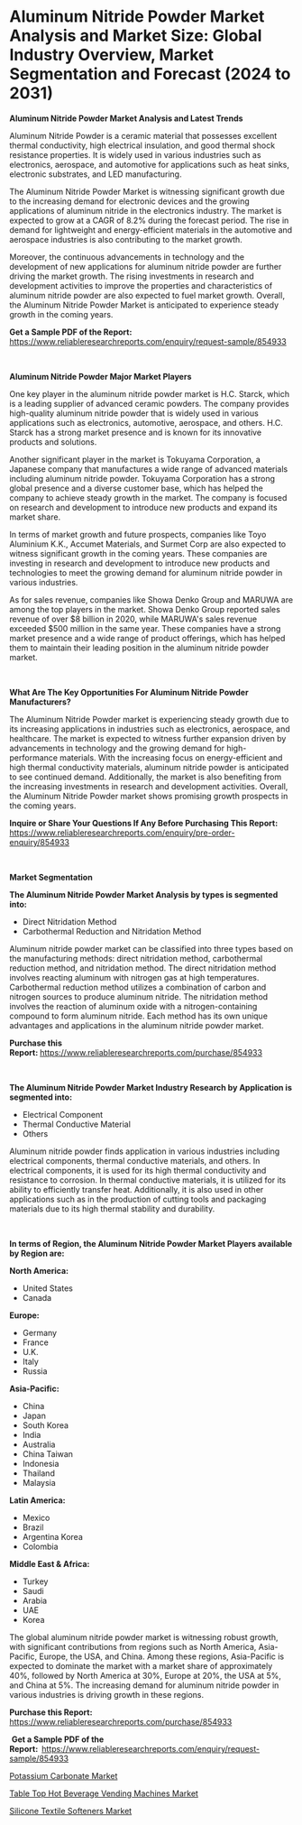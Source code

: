 <p><h1>Aluminum Nitride Powder Market Analysis and Market Size: Global Industry Overview, Market Segmentation and Forecast (2024 to 2031)</h1></p><p><strong>Aluminum Nitride Powder Market Analysis and Latest Trends</strong></p>
<p><p>Aluminum Nitride Powder is a ceramic material that possesses excellent thermal conductivity, high electrical insulation, and good thermal shock resistance properties. It is widely used in various industries such as electronics, aerospace, and automotive for applications such as heat sinks, electronic substrates, and LED manufacturing.</p><p>The Aluminum Nitride Powder Market is witnessing significant growth due to the increasing demand for electronic devices and the growing applications of aluminum nitride in the electronics industry. The market is expected to grow at a CAGR of 8.2% during the forecast period. The rise in demand for lightweight and energy-efficient materials in the automotive and aerospace industries is also contributing to the market growth.</p><p>Moreover, the continuous advancements in technology and the development of new applications for aluminum nitride powder are further driving the market growth. The rising investments in research and development activities to improve the properties and characteristics of aluminum nitride powder are also expected to fuel market growth. Overall, the Aluminum Nitride Powder Market is anticipated to experience steady growth in the coming years.</p></p>
<p><strong>Get a Sample PDF of the Report:&nbsp;</strong> <a href="https://www.reliableresearchreports.com/enquiry/request-sample/854933">https://www.reliableresearchreports.com/enquiry/request-sample/854933</a></p>
<p>&nbsp;</p>
<p><strong>Aluminum Nitride Powder Major Market Players</strong></p>
<p><p>One key player in the aluminum nitride powder market is H.C. Starck, which is a leading supplier of advanced ceramic powders. The company provides high-quality aluminum nitride powder that is widely used in various applications such as electronics, automotive, aerospace, and others. H.C. Starck has a strong market presence and is known for its innovative products and solutions.</p><p>Another significant player in the market is Tokuyama Corporation, a Japanese company that manufactures a wide range of advanced materials including aluminum nitride powder. Tokuyama Corporation has a strong global presence and a diverse customer base, which has helped the company to achieve steady growth in the market. The company is focused on research and development to introduce new products and expand its market share.</p><p>In terms of market growth and future prospects, companies like Toyo Aluminium K.K., Accumet Materials, and Surmet Corp are also expected to witness significant growth in the coming years. These companies are investing in research and development to introduce new products and technologies to meet the growing demand for aluminum nitride powder in various industries.</p><p>As for sales revenue, companies like Showa Denko Group and MARUWA are among the top players in the market. Showa Denko Group reported sales revenue of over $8 billion in 2020, while MARUWA's sales revenue exceeded $500 million in the same year. These companies have a strong market presence and a wide range of product offerings, which has helped them to maintain their leading position in the aluminum nitride powder market.</p></p>
<p>&nbsp;</p>
<p><strong>What Are The Key Opportunities For Aluminum Nitride Powder Manufacturers?</strong></p>
<p><p>The Aluminum Nitride Powder market is experiencing steady growth due to its increasing applications in industries such as electronics, aerospace, and healthcare. The market is expected to witness further expansion driven by advancements in technology and the growing demand for high-performance materials. With the increasing focus on energy-efficient and high thermal conductivity materials, aluminum nitride powder is anticipated to see continued demand. Additionally, the market is also benefiting from the increasing investments in research and development activities. Overall, the Aluminum Nitride Powder market shows promising growth prospects in the coming years.</p></p>
<p><strong>Inquire or Share Your Questions If Any Before Purchasing This Report:</strong> <a href="https://www.reliableresearchreports.com/enquiry/pre-order-enquiry/854933">https://www.reliableresearchreports.com/enquiry/pre-order-enquiry/854933</a></p>
<p>&nbsp;</p>
<p><strong>Market Segmentation</strong></p>
<p><strong>The Aluminum Nitride Powder Market Analysis by types is segmented into:</strong></p>
<p><ul><li>Direct Nitridation Method</li><li>Carbothermal Reduction and Nitridation Method</li></ul></p>
<p><p>Aluminum nitride powder market can be classified into three types based on the manufacturing methods: direct nitridation method, carbothermal reduction method, and nitridation method. The direct nitridation method involves reacting aluminum with nitrogen gas at high temperatures. Carbothermal reduction method utilizes a combination of carbon and nitrogen sources to produce aluminum nitride. The nitridation method involves the reaction of aluminum oxide with a nitrogen-containing compound to form aluminum nitride. Each method has its own unique advantages and applications in the aluminum nitride powder market.</p></p>
<p><strong>Purchase this Report:&nbsp;</strong><a href="https://www.reliableresearchreports.com/purchase/854933">https://www.reliableresearchreports.com/purchase/854933</a></p>
<p>&nbsp;</p>
<p><strong>The Aluminum Nitride Powder Market Industry Research by Application is segmented into:</strong></p>
<p><ul><li>Electrical Component</li><li>Thermal Conductive Material</li><li>Others</li></ul></p>
<p><p>Aluminum nitride powder finds application in various industries including electrical components, thermal conductive materials, and others. In electrical components, it is used for its high thermal conductivity and resistance to corrosion. In thermal conductive materials, it is utilized for its ability to efficiently transfer heat. Additionally, it is also used in other applications such as in the production of cutting tools and packaging materials due to its high thermal stability and durability.</p></p>
<p>&nbsp;</p>
<p><strong>In terms of Region, the Aluminum Nitride Powder Market Players available by Region are:</strong></p>
<p>
    <p> <strong> North America: </strong>
        <ul>
            <li>United States</li>
            <li>Canada</li>
        </ul>
        </p> 
    <p> <strong> Europe: </strong>
        <ul>
            <li>Germany</li>
            <li>France</li>
            <li>U.K.</li>
            <li>Italy</li>
            <li>Russia</li>
        </ul>
        </p> 
    <p> <strong> Asia-Pacific: </strong>
        <ul>
            <li>China</li>
            <li>Japan</li>
            <li>South Korea</li>
            <li>India</li>
            <li>Australia</li>
            <li>China Taiwan</li>
            <li>Indonesia</li>
            <li>Thailand</li>
            <li>Malaysia</li>
        </ul>
        </p> 
    <p> <strong> Latin America: </strong>
        <ul>
            <li>Mexico</li>
            <li>Brazil</li>
            <li>Argentina Korea</li>
            <li>Colombia</li>
        </ul>
        </p> 
    <p> <strong> Middle East & Africa: </strong>
        <ul>
            <li>Turkey</li>
            <li>Saudi</li>
            <li>Arabia</li>
            <li>UAE</li>
            <li>Korea</li>
        </ul>
    </p>
    </p>
<p><p>The global aluminum nitride powder market is witnessing robust growth, with significant contributions from regions such as North America, Asia-Pacific, Europe, the USA, and China. Among these regions, Asia-Pacific is expected to dominate the market with a market share of approximately 40%, followed by North America at 30%, Europe at 20%, the USA at 5%, and China at 5%. The increasing demand for aluminum nitride powder in various industries is driving growth in these regions.</p></p>
<p><strong>Purchase this Report: </strong><a href="https://www.reliableresearchreports.com/purchase/854933">https://www.reliableresearchreports.com/purchase/854933</a></p>
<p>&nbsp;<strong>Get a Sample PDF of the Report:&nbsp;&nbsp;</strong><a href="https://www.reliableresearchreports.com/enquiry/request-sample/854933">https://www.reliableresearchreports.com/enquiry/request-sample/854933</a></p>
<p><strong></strong></p>
<p><p><a href="https://github.com/nicoletavirag/Market-Research-Report-List-2/blob/main/potassium-carbonate-market.md">Potassium Carbonate Market</a></p><p><a href="https://view.publitas.com/reportprime-1/table-top-hot-beverage-vending-machines-market-analysis-and-market-size-global-industry-overview-market-segmentation-and-forecast-2023-to-2030/">Table Top Hot Beverage Vending Machines Market</a></p><p><a href="https://github.com/redneck06/Market-Research-Report-List-2/blob/main/silicone-textile-softeners-market.md">Silicone Textile Softeners Market</a></p></p>